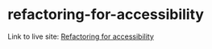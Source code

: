 # refactoring-for-accessibility
Link to live site: [Refactoring for accessibility](https://clarissareeve.github.io/refactoring-for-accessibility/)